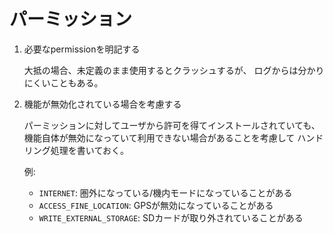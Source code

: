 # パーミッション

1.  必要なpermissionを明記する

    大抵の場合、未定義のまま使用するとクラッシュするが、
    ログからは分かりにくいこともある。

1.  機能が無効化されている場合を考慮する

    パーミッションに対してユーザから許可を得てインストールされていても、
    機能自体が無効になっていて利用できない場合があることを考慮して
    ハンドリング処理を書いておく。  

    例:

    * `INTERNET`: 圏外になっている/機内モードになっていることがある
    * `ACCESS_FINE_LOCATION`: GPSが無効になっていることがある
    * `WRITE_EXTERNAL_STORAGE`: SDカードが取り外されていることがある
